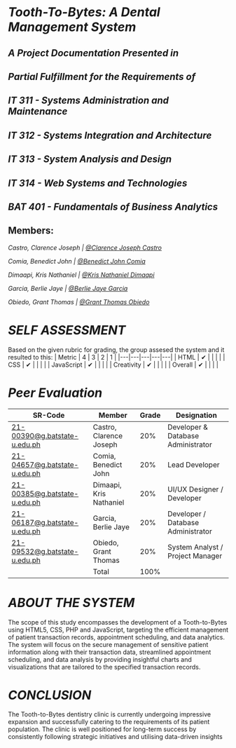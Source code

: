 # *Tooth-To-Bytes: A Dental Management System*

## *A Project Documentation Presented in*

## *Partial Fulfillment for the Requirements of*

## *IT 311 - Systems Administration and Maintenance*
## *IT 312 - Systems Integration and Architecture*
## *IT 313 - System Analysis and Design*
## *IT 314 - Web Systems and Technologies*
## *BAT 401 - Fundamentals of Business Analytics*


## Members:

*Castro, Clarence Joseph | [@Clarence Joseph Castro](https://github.com/CastroClarence)*

*Comia, Benedict John | [@Benedict John Comia](https://github.com/BenedictJohnComia)*

*Dimaapi, Kris Nathaniel | [@Kris Nathaniel Dimaapi](https://github.com/KrisNathanielDimaapi)*

*Garcia, Berlie Jaye | [@Berlie Jaye Garcia](https://github.com/brwla)*

*Obiedo, Grant Thomas | [@Grant Thomas Obiedo](https://github.com/Gurny)*

# *SELF ASSESSMENT*
Based on the given rubric for grading, the group assesed the system and it resulted to this:
| Metric  |  4 | 3  | 2  |  1 |
|---|---|---|---|---|
| HTML  |  ✔ |   |   |   |
| CSS  | ✔  |   |   |   |
| JavaScript  | ✔  |   |   |   |
| Creativity  | ✔  |   |   |   |
| Overall  | ✔ |   |   |   |

# *Peer Evaluation*
|SR-Code| Member  | Grade | Designation |
|---|---|---|---|
| 21-00390@g.batstate-u.edu.ph | Castro, Clarence Joseph |  20% | Developer & Database Administrator |
| 21-04657@g.batstate-u.edu.ph | Comia, Benedict John  | 20%  | Lead Developer |
| 21-00385@g.batstate-u.edu.ph | Dimaapi, Kris Nathaniel  | 20% | UI/UX Designer / Developer |
| 21-06187@g.batstate-u.edu.ph |Garcia, Berlie Jaye   | 20%  | Developer / Database Administrator |
| 21-09532@g.batstate-u.edu.ph | Obiedo, Grant Thomas | 20% | System Analyst / Project Manager |
|   | Total | 100% | |

# *ABOUT THE SYSTEM*
  The scope of this study encompasses the development of a Tooth-to-Bytes using HTML5, CSS, PHP and JavaScript, targeting the efficient management of patient transaction records, appointment scheduling, and data analytics. The system will focus on the secure
management of sensitive patient information along with their transaction data, streamlined appointment scheduling, and data analysis by providing insightful charts and visualizations that are tailored to the specified transaction records.

# *CONCLUSION*
The Tooth-to-Bytes dentistry clinic is currently undergoing impressive expansion and successfully catering to the requirements of its patient population. The clinic is well positioned for long-term success by consistently following strategic initiatives and utilising data-driven insights
